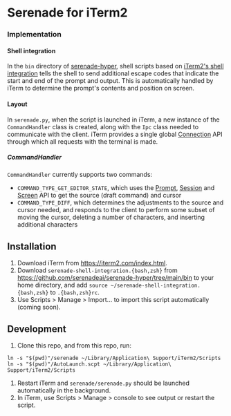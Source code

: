 # Serenade for iTerm2

### Implementation

#### Shell integration

In the `bin` directory of [serenade-hyper](https://github.com/serenadeai/serenade-hyper/tree/main/bin), shell scripts based on [iTerm2's shell integration](https://iterm2.com/documentation-shell-integration.html) tells the shell to send additional escape codes that indicate the start and end of the prompt and output. This is automatically handled by iTerm to determine the prompt's contents and position on screen.

#### Layout

In `serenade.py`, when the script is launched in iTerm, a new instance of the `CommandHandler` class is created, along with the `Ipc` class needed to communicate with the client. iTerm provides a single global [Connection](https://iterm2.com/python-api/connection.html) API through which all requests with the terminal is made.

##### CommandHandler

`CommandHandler` currently supports two commands:
- `COMMAND_TYPE_GET_EDITOR_STATE`, which uses the [Prompt](https://iterm2.com/python-api/prompt.html), [Session](https://iterm2.com/python-api/session.html) and [Screen](https://iterm2.com/python-api/screen.html) API to get the source (draft command) and cursor
- `COMMAND_TYPE_DIFF`, which determines the adjustments to the source and cursor needed, and responds to the client to perform some subset of moving the cursor, deleting a number of characters, and inserting additional characters

## Installation

1. Download iTerm from https://iterm2.com/index.html.
1. Download `serenade-shell-integration.{bash,zsh}` from https://github.com/serenadeai/serenade-hyper/tree/main/bin to your home directory, and add `source ~/serenade-shell-integration.{bash,zsh}` to `.{bash,zsh}rc`.
1. Use Scripts > Manage > Import... to import this script automatically (coming soon).

## Development

1. Clone this repo, and from this repo, run:
   
```
ln -s "$(pwd)"/serenade ~/Library/Application\ Support/iTerm2/Scripts
ln -s "$(pwd)"/AutoLaunch.scpt ~/Library/Application\ Support/iTerm2/Scripts
```
1. Restart iTerm and `serenade/serenade.py` should be launched automatically in the background.
1. In iTerm, use Scripts > Manage > console to see output or restart the script.
